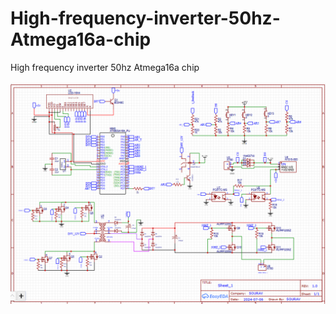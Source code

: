# High-frequency-inverter-50hz-Atmega16a-chip
High frequency inverter 50hz Atmega16a chip
<br><br>
<img src="https://raw.githubusercontent.com/SouravApiDev/High-frequency-inverter-50hz-Atmega16a-chip/main/Screenshot%202024-07-07%20005636.png">
